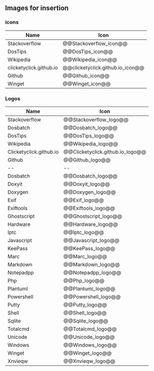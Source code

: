 ## Images for insertion

### icons

Name | Icon
---|---
Stackoverflow			|@@Stackoverflow_icon@@
DosTips					|@@DosTips_icon@@
Wikipedia				|@@Wikipedia_icon@@
clicketyclick.github.io	|@@clicketyclick.github.io_icon@@
Github					|@@Github_icon@@
Winget					|@@Winget_icon@@

### Logos

Name | Icon
---|---
Stackoverflow			|@@Stackoverflow_logo@@
Dosbatch				|@@Dosbatch_logo@@
DosTips					|@@DosTips_logo@@
Wikipedia				|@@Wikipedia_logo@@
Clicketyclick.github.io	|@@Clicketyclick.github.io_logo@@
Github					|@@Github_logo@@
--|--
Dosbatch				|@@Dosbatch_logo@@
Doxyit					|@@Doxyit_logo@@
Doxygen					|@@Doxygen_logo@@
Exif					|@@Exif_logo@@
Exiftools				|@@Exiftools_logo@@
Ghostscript				|@@Ghostscript_logo@@
Hardware				|@@Hardware_logo@@
Iptc					|@@Iptc_logo@@
Javascript				|@@Javascript_logo@@
KeePass					|@@KeePass_logo@@
Marc					|@@Marc_logo@@
Markdown				|@@Markdown_logo@@
Notepadpp				|@@Notepadpp_logo@@
Php						|@@Php_logo@@
Plantuml				|@@Plantuml_logo@@
Powershell				|@@Powershell_logo@@
Putty					|@@Putty_logo@@
Shell					|@@Shell_logo@@
Sqlite					|@@Sqlite_logo@@
Totalcmd				|@@Totalcmd_logo@@
Unicode					|@@Unicode_logo@@
Windows					|@@Windows_logo@@
Winget					|@@Winget_logo@@
Xnvieqw					|@@Xnvieqw_logo@@

